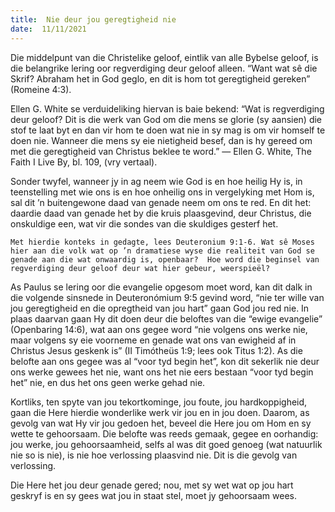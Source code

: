 ```yaml
---
title:  Nie deur jou geregtigheid nie
date:  11/11/2021
---
```


Die middelpunt van die Christelike geloof, eintlik van alle Bybelse geloof, is die belangrike lering oor regverdiging deur geloof alleen. “Want wat sê die Skrif? Abraham het in God geglo, en dit is hom tot geregtigheid gereken” (Romeine 4:3).

Ellen G. White se verduideliking hiervan is baie bekend:  “Wat is regverdiging deur geloof? Dit is die werk van God om die mens se glorie (sy aansien) die stof te laat byt en dan vir hom te doen wat nie in sy mag is om vir homself te doen nie.  Wanneer die mens sy eie nietigheid besef, dan is hy gereed om met die geregtigheid van Christus beklee te word.” — Ellen G. White, The Faith I Live By, bl. 109, (vry vertaal).

Sonder twyfel, wanneer jy in ag neem wie God is en hoe heilig Hy is, in teenstelling met wie ons is en hoe onheilig ons in vergelyking met Hom is, sal dit ’n buitengewone daad van genade neem om ons te red. En dit het: daardie daad van genade het by die kruis plaasgevind, deur Christus, die onskuldige een, wat vir die sondes van die skuldiges gesterf het.

`Met hierdie konteks in gedagte, lees Deuteronium 9:1-6. Wat sê Moses hier aan die volk wat op ’n dramatiese wyse die realiteit van God se genade aan die wat onwaardig is, openbaar?  Hoe word die beginsel van regverdiging deur geloof deur wat hier gebeur, weerspieël?`

As Paulus se lering oor die evangelie opgesom moet word, kan dit dalk in die volgende sinsnede in Deuteronómium 9:5 gevind word, “nie ter wille van jou geregtigheid en die opregtheid van jou hart” gaan God jou red nie.  In plaas daarvan gaan Hy dit doen deur die beloftes van die “ewige evangelie” (Openbaring 14:6), wat aan ons gegee word “nie volgens ons werke nie, maar volgens sy eie voorneme en genade wat ons van ewigheid af in Christus Jesus geskenk is” (II Timótheüs 1:9;  lees ook Titus 1:2). As die belofte aan ons gegee was al “voor tyd begin het”, kon dit sekerlik nie deur ons werke gewees het nie, want ons het nie eers bestaan “voor tyd begin het” nie, en dus het ons geen werke gehad nie.

Kortliks, ten spyte van jou tekortkominge, jou foute, jou hardkoppigheid, gaan die Here hierdie wonderlike werk vir jou en in jou doen. Daarom, as gevolg van wat Hy vir jou gedoen het, beveel die Here jou om Hom en sy wette te gehoorsaam. Die belofte was reeds gemaak, gegee en oorhandig: jou werke, jou gehoorsaamheid, selfs al was dit goed genoeg (wat natuurlik nie so is nie), is nie hoe verlossing plaasvind nie. Dit is die gevolg van verlossing.

Die Here het jou deur genade gered; nou, met sy wet wat op jou hart geskryf is en sy gees wat jou in staat stel, moet jy gehoorsaam wees.